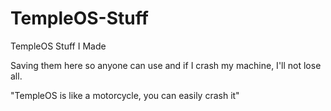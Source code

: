 # TempleOS-Stuff
TempleOS Stuff I Made


Saving them here so anyone can use and if I crash my machine, I'll not lose all.

"TempleOS is like a motorcycle, you can easily crash it"
